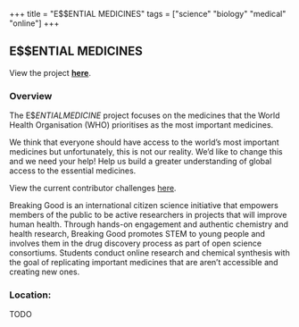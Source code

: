 +++
title = "E$$ENTIAL MEDICINES"
tags = ["science" "biology" "medical" "online"]
+++

## E$$ENTIAL MEDICINES

View the project [**here**](https://www.breakinggoodproject.com/essentialmedicines).

### Overview

The E$$ENTIAL MEDICINE$ project focuses on the medicines that the World Health Organisation (WHO) prioritises as the most important medicines.

We think that everyone should have access to the world’s most important medicines but unfortunately, this is not our reality. We’d like to change this and we need your help! Help us build a greater understanding of global access to the essential medicines.

View the current contributor challenges [here](https://www.breakinggoodproject.com/the-challenges).

Breaking Good is an international citizen science initiative that empowers members of the public to be active researchers in projects that will improve human health. Through hands-on engagement and authentic chemistry and health research, Breaking Good promotes STEM to young people and involves them in the drug discovery process as part of open science consortiums. Students conduct online research and chemical synthesis with the goal of replicating important medicines that are aren’t accessible and creating new ones.

### Location:
TODO
